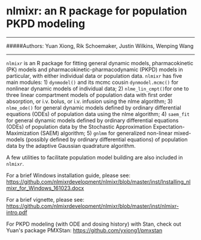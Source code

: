 # nlmixr: an R package for population PKPD modeling
***  

#####Authors: Yuan Xiong, Rik Schoemaker, Justin Wilkins, Wenping Wang

***
`nlmixr` is an R package for fitting general dynamic models, pharmacokinetic (PK) models and pharmacokinetic-pharmacodynamic (PKPD) models in particular, with either individual data or population data. `nlmixr` has five main modules:  1) `dynmodel()` and its mcmc cousin `dynmodel.mcmc()` for nonlinear dynamic models of individual data; 2) `nlme_lin_cmpt()`for one to three linear compartment models of population data with first order absorption, or i.v. bolus, or i.v. infusion using the nlme algorithm; 3) `nlme_ode()` for general dynamic models defined by ordinary differential equations (ODEs) of population data using the nlme algorithm; 4) `saem_fit` for general dynamic models defined by ordinary differential equations (ODEs) of population data by the Stochastic Approximation Expectation-Maximization (SAEM) algorithm;  5) `gnlmm` for generalized non-linear mixed-models (possibly defined by ordinary differential equations) of population data by the adaptive Gaussian quadrature algorithm.

A few utilities to facilitate population model building are also included in `nlmixr`.

For a brief Windows installation guide, please see: https://github.com/nlmixrdevelopment/nlmixr/blob/master/inst/Installing_nlmixr_for_Windows_161023.docx

For a brief vignette, please see:
https://github.com/nlmixrdevelopment/nlmixr/blob/master/inst/nlmixr-intro.pdf

For PKPD modeling (with ODE and dosing history) with Stan, check out Yuan's package PMXStan: https://github.com/yxiong1/pmxstan
